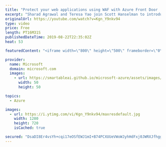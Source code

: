 ```yaml
---
title: "Protect your web applications using WAF with Azure Front Door | Azure Friday"
excerpt: "Sharad Agrawal and Teresa Yao join Scott Hanselman to introduce Web Application Firewall (WAF) with Azure Front Door. They show how to configure and block malicious attacks against web applications at the edge of Microsoft's network. WAF with Azure Front Door is the best solution to help protect your"
originalUrl: https://youtube.com/watch?v=Kgn_Y9nkv94
type: video
price: Free
length: PT16M31S
publishedDateTime: 2019-08-22T22:35:02Z
heat: 53

featuredContent: "<iframe width=\"800\" height=\"500\" frameborder=\"0\" src=\"https://www.youtube.com/embed/Kgn_Y9nkv94\" allow=\"accelerometer; autoplay; encrypted-media; gyroscope; picture-in-picture\" allowfullscreen></iframe>"

provider:
  name: Microsoft
  domain: microsoft.com
  images:
    - url: https://smartableai.github.io/microsoft-azure/assets/images/organizations/microsoft.com-50x50.jpg
      width: 50
      height: 50

topics:
  - Azure

images:
  - url: https://i.ytimg.com/vi/Kgn_Y9nkv94/maxresdefault.jpg
    width: 1280
    height: 720
    isCached: true

secured: "DsaDI8Er4vsYh+cqi17eOSfEWJ1mI+B74PCXUUeVWoWJyhHdFxj0JWRXJfhgggtDjwZG4Td3d3WjaEr6ZN3E9dQgmHHENcEYc3S3XJ/0V0yQK0I8kmGqSlha5Daf/DMephRb1zAwmdQmW64toINwI4tB8GsO0bsK2+5iuD7Paq7/+K04nCduoVRFzNfVAAJgC6JRKaD/8U1yU0gMQtIpHv+KSCulmjlmiIc5acq4kUujt9nFhlqpt4qflOPfmeaRqcczP0p85bcFNqMEhlDAOuNtZxdI2EQmaI28ipOU0uQ/Kng9GLddcZKdQjqfye5CHRMoVoS2/3H1k0AjsMO+RgIcXKpbdLMotrhaOlytURz159lhTpvBw8031+p4M3NoC3owMY9qWgqg4zxAT2on6v1YCP8gcR5y+Ez6rP6b36s=;a9eqJ8iWKEX8/i/dSMpAfw=="
---
```


